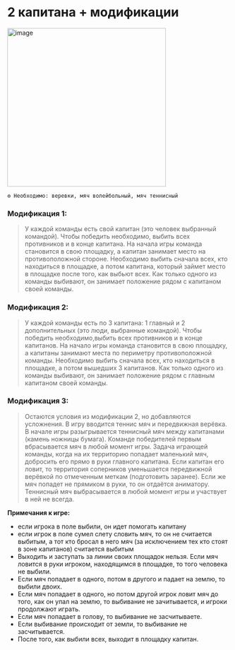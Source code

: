 # 2 капитана + модификации

<img width="359" alt="image" src="https://github.com/user-attachments/assets/41aec969-7294-4116-8c80-d8395ce27542">

```
⚙ Необходимо: веревки, мяч волейбольный, мяч теннисный
```
### Модификация 1: 
> У каждой команды есть свой капитан (это человек выбранный командой). Чтобы победить необходимо, выбить всех противников и в конце капитана. На начала игры команда становится в свою площадку, а капитан занимает место на противоположной стороне. Необходимо выбить сначала всех, кто находиться в площадке, а потом капитана, который займет место в площадке после того, как выбьют всех. Как только одного из команды выбивают, он занимает положение рядом с капитаном своей команды.

### Модификация 2: 
> У каждой команды есть по 3 капитана: 1 главный и 2 дополнительных (это люди, выбранные командой). Чтобы победить необходимо,выбить всех противников и в конце капитанов. На начало игры команда становится в свою площадку, а капитаны занимают места по периметру противоположной команды. Необходимо выбить сначала всех, кто находиться в площадке, а потом вышедших 3 капитанов. Как только одного из команды выбивают, он занимает положение рядом с главным капитаном своей команды.

### Модификация 3: 
> Остаются условия из модификации 2, но добавляются усложнения. В игру вводится теннис мяч и передвижная верёвка. В начале игры разыгрывается теннисный мяч между капитанами (камень ножницы бумага). Команде победителей первым вбрасывается мяч в любой момент игры. Задача играющей команды, когда на их территорию попадает маленький мяч, добросить его прямо в руки главного капитана. Если капитан его ловит, то территория соперников уменьшается передвижной верёвкой по отмеченным меткам (подготовить заранее). Если же мяч попадет не прямиком в руки, то он отдаётся аниматору. Теннисный мяч выбрасывается в любой момент игры и участвует в ней не всегда. 

**Примечания к игре:** 
- если игрока в поле выбили, он идет помогать капитану
- если игрок в поле сумел слету словить мяч, то он не считается выбитым, а тот кто бросал в него мяч (за исключением тех кто стоят в зоне капитанов) считается выбитым
- Выходить и заступать за линии своих площадок нельзя. Если мяч ловится в руки игроком, находящимся в площадке, то того человека не выбили.
- Если мяч попадает в одного, потом в другого и падает на землю, то выбили двоих.
- Если мяч попадает в одного, но потом другой игрок ловит мяч до того, как он упал на землю, то выбивание не зачитывается, и игроки продолжают играть.
- Если мяч попадает в голову, то выбивание не засчитываете.
- Если выбивание происходит от земли, то выбивание не засчитывается.
- После того, как выбили всех, выходит в площадку капитан.
